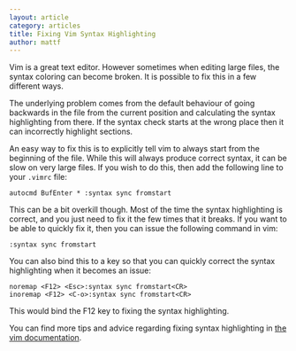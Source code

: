 ```yaml
---
layout: article
category: articles
title: Fixing Vim Syntax Highlighting
author: mattf
---
```


Vim is a great text editor. However sometimes when editing large files, the syntax coloring can become broken. It is possible to fix this in a few different ways.

The underlying problem comes from the default behaviour of going backwards in the file from the current position and calculating the syntax highlighting from there. If the syntax check starts at the wrong place then it can incorrectly highlight sections.

An easy way to fix this is to explicitly tell vim to always start from the beginning of the file. While this will always produce correct syntax, it can be slow on very large files. If you wish to do this, then add the following line to your `.vimrc` file:

    autocmd BufEnter * :syntax sync fromstart

This can be a bit overkill though. Most of the time the syntax highlighting is correct, and you just need to fix it the few times that it breaks. If you want to be able to quickly fix it, then you can issue the following command in vim:

    :syntax sync fromstart

You can also bind this to a key so that you can quickly correct the syntax highlighting when it becomes an issue:

    noremap <F12> <Esc>:syntax sync fromstart<CR>
    inoremap <F12> <C-o>:syntax sync fromstart<CR>

This would bind the F12 key to fixing the syntax highlighting.

You can find more tips and advice regarding fixing syntax highlighting in [the vim documentation](http://vim.wikia.com/wiki/Fix_syntax_highlighting).